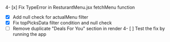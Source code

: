 4- [x] Fix TypeError in ResturantMenu.jsx fetchMenu function
  - [x] Add null check for actualMenu filter
  - [x] Fix topPicksData filter condition and null check
  - [ ] Remove duplicate "Deals For You" section in render
4- [ ] Test the fix by running the app
